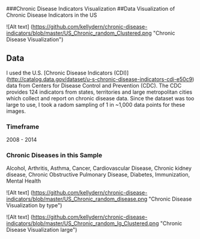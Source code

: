 ###Chronic Disease Indicators Visualization
##Data Visualization of Chronic Disease Indicators in the US

![Alt text] (https://github.com/kellydern/chronic-disease-indicators/blob/master/US_Chronic_random_Clustered.png "Chronic Disease Visualization")

## Data

I used the U.S. [Chronic Disease Indicators (CDI)] (http://catalog.data.gov/dataset/u-s-chronic-disease-indicators-cdi-e50c9) data from Centers for Disease Control and Prevention (CDC). The CDC provides 124 indicators from states, territories and large metropolitan cities which collect and report on chronic disease data. Since the dataset was too large to use, I took a radom sampling of 1 in ~1,000 data points for these images.
### Timeframe
2008 - 2014

### Chronic Diseases in this Sample
Alcohol, Arthritis, Asthma, Cancer, Cardiovascular Disease, Chronic kidney disease, Chronic Obstructive Pulmonary Disease, Diabetes, Immunization, Mental Health

![Alt text] (https://github.com/kellydern/chronic-disease-indicators/blob/master/US_Chronic_random_disease.png "Chronic Disease Visualization by type")

![Alt text] (https://github.com/kellydern/chronic-disease-indicators/blob/master/US_Chronic_random_lg_Clustered.png "Chronic Disease Visualization large")
